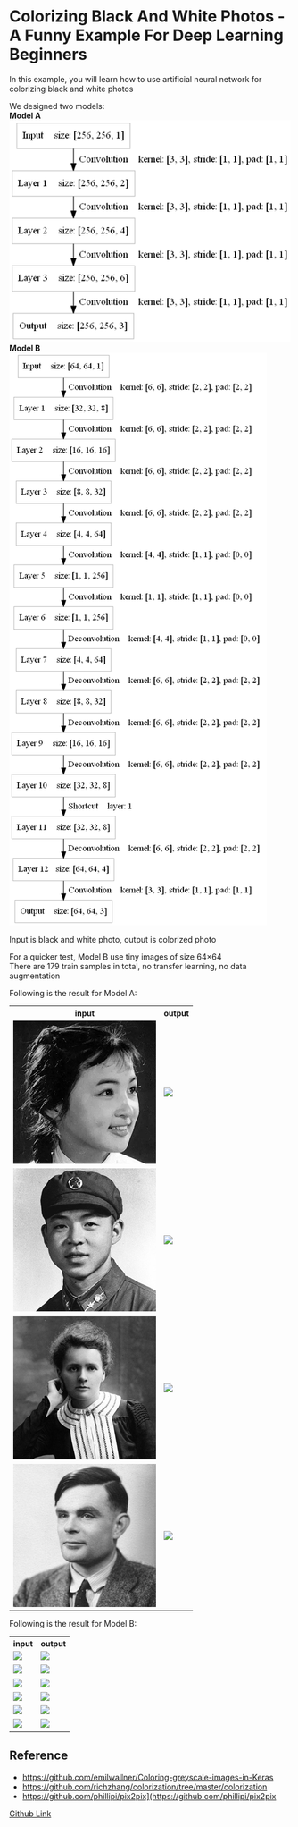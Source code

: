 Colorizing Black And White Photos - A Funny Example For Deep Learning Beginners
====
In this example, you will learn how to use artificial neural network for colorizing black and white photos

We designed two models:<br>
**Model A**
<br><img src="model_a/files/model.png" max-width="500px" /><br>
**Model B**
<br><img src="model_b/files/model.png" max-width="500px" /><br>

Input is black and white photo, output is colorized photo

For a quicker test, Model B use tiny images of size 64×64<br>
There are 179 train samples in total, no transfer learning, no data augmentation

Following is the result for Model A:
<table>
<tr><th>input</th><th>output</th></tr>	
<tr><td><img src="model_a/files/Predict/group2/chengmei.png" width="256px" /></td>
<td><img src="model_a/files/output/chengmei.png" width="256px" /></td></tr>
<tr><td><img src="model_a/files/Predict/group2/leifeng.png" width="256px" /></td>
<td><img src="model_a/files/output/leifeng.png" width="256px" /></td></tr>
<tr><td><img src="model_a/files/Predict/group2/marie_curie.png" width="256px" /></td>
<td><img src="model_a/files/output/marie_curie.png" width="256px" /></td></tr>
<tr><td><img src="model_a/files/Predict/group2/turing.png" width="256px" /></td>
<td><img src="model_a/files/output/turing.png" width="256px" /></td></tr>
</table>

Following is the result for Model B:
<table>
<tr><th>input</th><th>output</th></tr>	
<tr><td><img src="model_b/files/Predict/64/luxun.png" width="256px" /></td>
<td><img src="model_b/files/output/64/luxun.png" width="256px" /></td></tr>
<tr><td><img src="model_b/files/Predict/64/chengmei.png" width="256px" /></td>
<td><img src="model_b/files/output/64/chengmei.png" width="256px" /></td></tr>
<tr><td><img src="model_b/files/Predict/64/leifeng.png" width="256px" /></td>
<td><img src="model_b/files/output/64/leifeng.png" width="256px" /></td></tr>
<tr><td><img src="model_b/files/Predict/64/marie_curie.png" width="256px" /></td>
<td><img src="model_b/files/output/64/marie_curie.png" width="256px" /></td></tr>
<tr><td><img src="model_b/files/Predict/64/carson.png" width="256px" /></td>
<td><img src="model_b/files/output/64/carson.png" width="256px" /></td></tr>
<tr><td><img src="model_b/files/Predict/64/turing.png" width="256px" /></td>
<td><img src="model_b/files/output/64/turing.png" width="256px" /></td></tr>
</table>

Reference
----
* https://github.com/emilwallner/Coloring-greyscale-images-in-Keras
* https://github.com/richzhang/colorization/tree/master/colorization
* https://github.com/phillipi/pix2pix](https://github.com/phillipi/pix2pix

[Github Link](https://github.com/microic/niy/tree/master/examples/colorizing_photos)